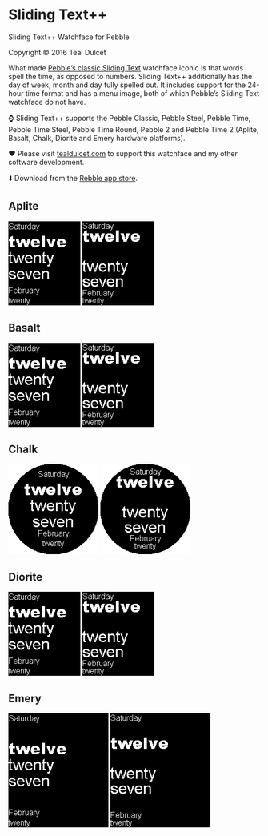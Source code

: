 # Sliding Text++
Sliding Text++ Watchface for Pebble

Copyright © 2016 Teal Dulcet

What made [Pebble’s classic Sliding Text](https://github.com/pebble-examples/sliding-text) watchface iconic is that words spell the time, as opposed to numbers.  Sliding Text++ additionally has the day of week, month and day fully spelled out. It includes support for the 24-hour time format and has a menu image, both of which Pebble’s Sliding Text watchface do not have.

⌚ Sliding Text++ supports the Pebble Classic, Pebble Steel, Pebble Time, Pebble Time Steel, Pebble Time Round, Pebble 2 and Pebble Time 2 (Aplite, Basalt, Chalk, Diorite and Emery hardware platforms).

❤️ Please visit [tealdulcet.com](https://www.tealdulcet.com/) to support this watchface and my other software development.

⬇️ Download from the [Rebble app store](https://apps.rebble.io/en_US/application/58636289e09e636615000110).

## Aplite
![](screenshots/11.png)
![](screenshots/12.png)

## Basalt
![](screenshots/21.png)
![](screenshots/22.png)

## Chalk
![](screenshots/31.png)
![](screenshots/32.png)

## Diorite
![](screenshots/41.png)
![](screenshots/42.png)

## Emery
![](screenshots/51.png)
![](screenshots/52.png)
